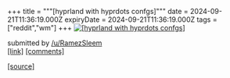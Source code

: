 +++
title = """[hyprland with hyprdots confgs]"""
date = 2024-09-21T11:36:19.000Z
expiryDate = 2024-09-21T11:36:19.000Z
tags = ["reddit","wm"]
+++
[![[hyprland with hyprdots confgs] ](https://preview.redd.it/ka4empqjf5qd1.png?width=640&crop=smart&auto=webp&s=c8036665ecf9003d1796578abc10e6e5b5cb7883 "[hyprland with hyprdots confgs] ")](https://www.reddit.com/r/unixporn/comments/1fm100i/hyprland_with_hyprdots_confgs/)

submitted by [/u/RamezSleem](https://www.reddit.com/user/RamezSleem)  
[\[link\]](https://i.redd.it/ka4empqjf5qd1.png) [\[comments\]](https://www.reddit.com/r/unixporn/comments/1fm100i/hyprland_with_hyprdots_confgs/)

[[source]](https://www.reddit.com/r/unixporn/comments/1fm100i/hyprland_with_hyprdots_confgs/)
